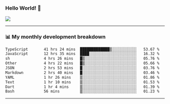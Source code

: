 ### Hello World! 👋

<a>
  <img align="center" src="https://github-readme-stats.vercel.app/api?username=megatunger&count_private=true&include_all_commits=true&bg_color=30,56CCF2,2F80ED&title_color=fff&text_color=fff" />
</a>

------
### 📊 My monthly development breakdown

<!--START_SECTION:waka-->

```txt
TypeScript       41 hrs 24 mins  █████████████▒░░░░░░░░░░░   53.67 %
JavaScript       12 hrs 35 mins  ████░░░░░░░░░░░░░░░░░░░░░   16.32 %
sh               4 hrs 26 mins   █▒░░░░░░░░░░░░░░░░░░░░░░░   05.76 %
Other            4 hrs 22 mins   █▒░░░░░░░░░░░░░░░░░░░░░░░   05.66 %
JSON             2 hrs 53 mins   █░░░░░░░░░░░░░░░░░░░░░░░░   03.76 %
Markdown         2 hrs 40 mins   █░░░░░░░░░░░░░░░░░░░░░░░░   03.46 %
YAML             1 hr 26 mins    ▒░░░░░░░░░░░░░░░░░░░░░░░░   01.86 %
Text             1 hr 10 mins    ▒░░░░░░░░░░░░░░░░░░░░░░░░   01.53 %
Dart             1 hr 4 mins     ▒░░░░░░░░░░░░░░░░░░░░░░░░   01.39 %
Bash             56 mins         ▒░░░░░░░░░░░░░░░░░░░░░░░░   01.23 %
```

<!--END_SECTION:waka-->

------
